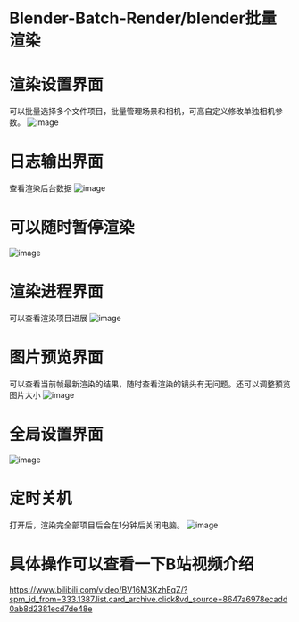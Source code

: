# Blender-Batch-Render/blender批量渲染
# 渲染设置界面
可以批量选择多个文件项目，批量管理场景和相机，可高自定义修改单独相机参数。
![image](https://github.com/user-attachments/assets/d300f35e-fbba-440d-9c6b-dc19e5ab4f69)
# 日志输出界面
查看渲染后台数据
![image](https://github.com/user-attachments/assets/c85c1c7a-ccc2-4bd6-9661-24bea5c18dca)
# 可以随时暂停渲染
![image](https://github.com/user-attachments/assets/7525693a-334f-4f98-9edb-605905b378b8)
# 渲染进程界面
可以查看渲染项目进展
![image](https://github.com/user-attachments/assets/a385e97d-cf58-440b-aca9-2472c9e959b6)
# 图片预览界面
可以查看当前帧最新渲染的结果，随时查看渲染的镜头有无问题。还可以调整预览图片大小
![image](https://github.com/user-attachments/assets/17667bc6-6c64-4ad8-bcdb-c454df34dcd7)
# 全局设置界面
![image](https://github.com/user-attachments/assets/1b3a34be-4702-4306-847f-bf5d831a9e24)
# 定时关机
打开后，渲染完全部项目后会在1分钟后关闭电脑。
![image](https://github.com/user-attachments/assets/08f82028-f965-47a5-861d-cd6a776ab526)
# 具体操作可以查看一下B站视频介绍
https://www.bilibili.com/video/BV16M3KzhEqZ/?spm_id_from=333.1387.list.card_archive.click&vd_source=8647a6978ecadd0ab8d2381ecd7de48e
